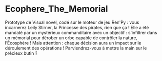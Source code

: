 # Ecophere_The_Memorial
Prototype de Visual novel, codé sur le moteur de jeu Ren'Py :
vous incarnerez Leily Stirner, la Princesse des pirates, rien que ça ! Elle a été mandaté par un mystérieux commanditaire avec un objectif : s’infiltrer dans un mémorial pour dérober un orbe capable de contrôler la nature, l’Écosphère !
Mais attention : chaque décision aura un impact sur le déroulement des opérations ! Parviendrez-vous à mettre la main sur le précieux butin ?
